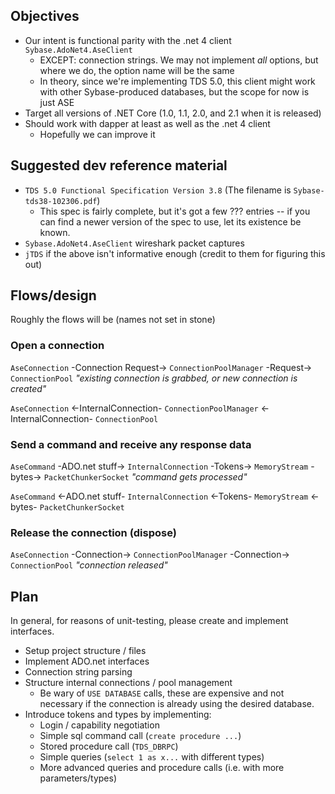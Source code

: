 ## Objectives
* Our intent is functional parity with the .net 4 client `Sybase.AdoNet4.AseClient`
  * EXCEPT: connection strings. We may not implement *all* options, but where we do, the option name will be the same
  * In theory, since we're implementing TDS 5.0, this client might work with other Sybase-produced databases, but the scope for now is just ASE
* Target all versions of .NET Core (1.0, 1.1, 2.0, and 2.1 when it is released)
* Should work with dapper at least as well as the .net 4 client
  * Hopefully we can improve it

## Suggested dev reference material
* `TDS 5.0 Functional Specification Version 3.8` (The filename is `Sybase-tds38-102306.pdf`)
  * This spec is fairly complete, but it's got a few ??? entries -- if you can find a newer version of the spec to use, let its existence be known.
* `Sybase.AdoNet4.AseClient` wireshark packet captures
* `jTDS` if the above isn't informative enough (credit to them for figuring this out)

## Flows/design
Roughly the flows will be (names not set in stone)

### Open a connection
`AseConnection` -Connection Request-> `ConnectionPoolManager` -Request-> `ConnectionPool` *"existing connection is grabbed, or new connection is created"*

`AseConnection` <-InternalConnection- `ConnectionPoolManager` <-InternalConnection- `ConnectionPool`

### Send a command and receive any response data
`AseCommand` -ADO.net stuff-> `InternalConnection` -Tokens-> `MemoryStream` -bytes-> `PacketChunkerSocket` *"command gets processed"*

`AseCommand` <-ADO.net stuff- `InternalConnection` <-Tokens- `MemoryStream` <-bytes- `PacketChunkerSocket`

### Release the connection (dispose)
`AseConnection` -Connection-> `ConnectionPoolManager` -Connection-> `ConnectionPool` *"connection released"*

## Plan
In general, for reasons of unit-testing, please create and implement interfaces.

* Setup project structure / files
* Implement ADO.net interfaces
* Connection string parsing
* Structure internal connections / pool management
  * Be wary of `USE DATABASE` calls, these are expensive and not necessary if the connection is already using the desired database.
* Introduce tokens and types by implementing:
  * Login / capability negotiation
  * Simple sql command call (`create procedure ...`)
  * Stored procedure call (`TDS_DBRPC`)
  * Simple queries (`select 1 as x...` with different types)
  * More advanced queries and procedure calls (i.e. with more parameters/types)